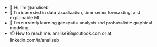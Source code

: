 - 👋 Hi, I’m @analiseb
- 👀 I’m interested in data visualization, time series forecasting, and explainable ML
- 🌱 I’m currently learning geospatial analysis and probabalistic graphical modeling
- 📫 How to reach me: analise98@outlook.com or at linkedin.com/in/analiseb

<!---
analiseb/analiseb is a ✨ special ✨ repository because its `README.md` (this file) appears on your GitHub profile.
You can click the Preview link to take a look at your changes.
--->
